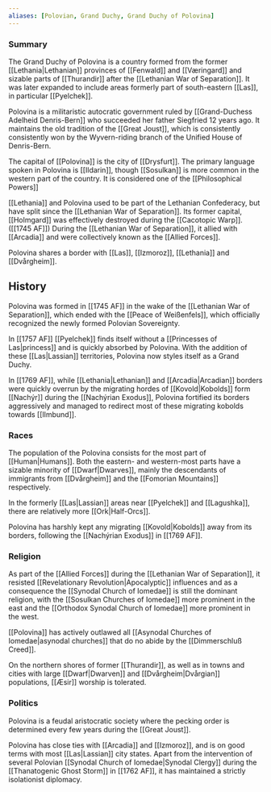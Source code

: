```yaml
---
aliases: [Polovian, Grand Duchy, Grand Duchy of Polovina]
---
```

### Summary
The Grand Duchy of Polovina is a country formed from the former [[Lethania|Lethanian]] provinces of [[Fenwald]] and [[Væringard]] and sizable parts of [[Thurandir]] after the [[Lethanian War of Separation]]. It was later expanded to include areas formerly part of south-eastern [[Las]], in particular [[Pyelchek]].

Polovina is a militaristic autocratic government ruled by [[Grand-Duchess Adelheid Denris-Bern]] who succeeded her father Siegfried 12 years ago. It maintains the old tradition of the [[Great Joust]], which is consistently consistently won by the Wyvern-riding branch of the Unified House of Denris-Bern.

The capital of [[Polovina]] is the city of [[Drysfurt]]. The primary language spoken in Polovina is [[Ildarin]], though [[Sosulkan]] is more common in the western part of the country. It is considered one of the [[Philosophical Powers]]

[[Lethania]] and Polovina used to be part of the Lethanian Confederacy, but have split since the [[Lethanian War of Separation]]. Its former capital, [[Holmgard]] was effectively destroyed during the [[Cacotopic Warp]]. ([[1745 AF]]) During the [[Lethanian War of Separation]], it allied with [[Arcadia]] and were collectively known as the [[Allied Forces]].

Polovina shares a border with [[Las]], [[Izmoroz]], [[Lethania]] and [[Dvårgheim]].

## History
Polovina was formed in [[1745 AF]] in the wake of the [[Lethanian War of Separation]], which ended with the [[Peace of Weißenfels]], which officially recognized the newly formed Polovian Sovereignty. 

In [[1757 AF]] [[Pyelchek]] finds itself without a [[Princesses of Las|princess]] and is quickly absorbed by Polovina. With the addition of these [[Las|Lassian]] territories, Polovina now styles itself as a Grand Duchy.

In [[1769 AF]], while [[Lethania|Lethanian]] and [[Arcadia|Arcadian]] borders were quickly overrun by the migrating hordes of [[Kovold|Kobolds]] form [[Nachýr]] during the [[Nachýrian Exodus]], Polovina fortified its borders aggressively and managed to redirect most of these migrating kobolds towards [[Ilmbund]].

### Races
The population of the Polovina consists for the most part of [[Human|Humans]]. Both the eastern- and western-most parts have a sizable minority of [[Dwarf|Dwarves]], mainly the descendants of immigrants from [[Dvårgheim]] and the [[Fomorian Mountains]] respectively.

In the formerly [[Las|Lassian]] areas near [[Pyelchek]] and [[Lagushka]], there are relatively more [[Ork|Half-Orcs]].  

Polovina has harshly kept any migrating [[Kovold|Kobolds]] away from its borders, following the [[Nachýrian Exodus]] in [[1769 AF]].

### Religion
As part of the [[Allied Forces]] during the [[Lethanian War of Separation]], it resisted [[Revelationary Revolution|Apocalyptic]] influences and as a consequence the [[Synodal Church of Iomedae]] is still the dominant religion, with the [[Sosulkan Churches of Iomedae]] more prominent in the east and the [[Orthodox Synodal Church of Iomedae]] more prominent in the west.

[[Polovina]] has actively outlawed all [[Asynodal Churches of Iomedae|asynodal churches]] that do no abide by the [[Dimmerschluß Creed]].

On the northern shores of former [[Thurandir]], as well as in towns and cities with large [[Dwarf|Dwarven]] and [[Dvårgheim|Dvårgian]] populations, [[Æsir]] worship is tolerated.

### Politics
Polovina is a feudal aristocratic society where the pecking order is determined every few years during the [[Great Joust]]. 

Polovina has close ties with [[Arcadia]] and [[Izmoroz]], and is on good terms with most [[Las|Lassian]] city states. Apart from the intervention of several Polovian [[Synodal Church of Iomedae|Synodal Clergy]] during the [[Thanatogenic Ghost Storm]] in [[1762 AF]], it has maintained a strictly isolationist diplomacy.